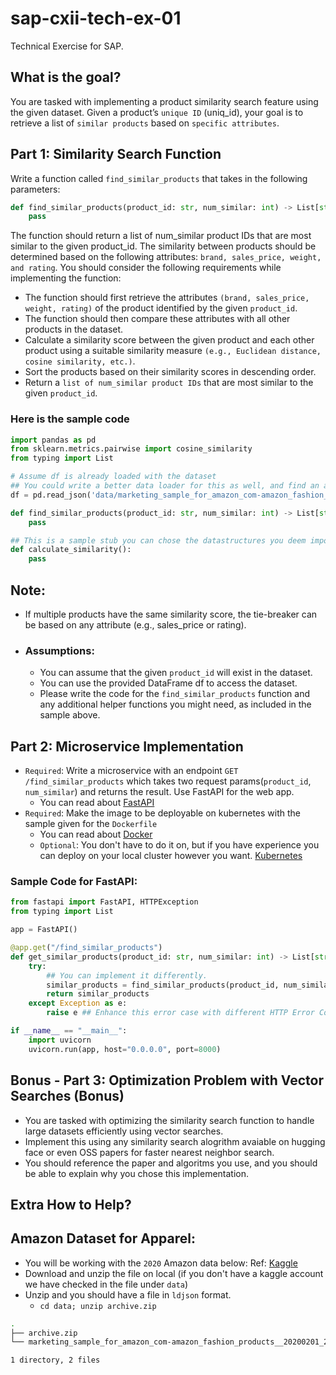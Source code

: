 # sap-cxii-tech-ex-01
Technical Exercise for SAP. 

## What is the goal? 
You are tasked with implementing a product similarity search feature using the given dataset. Given a product’s `unique ID` (uniq_id), your goal is to retrieve a list of `similar products` based on `specific attributes`.

## Part 1: Similarity Search Function

Write a function called `find_similar_products` that takes in the following parameters:

```python
def find_similar_products(product_id: str, num_similar: int) -> List[str]:
    pass
```

The function should return a list of num_similar product IDs that are most similar to the given product_id. 
The similarity between products should be determined based on the following attributes: `brand, sales_price, weight, and rating`.
You should consider the following requirements while implementing the function:
 - The function should first retrieve the attributes `(brand, sales_price, weight, rating)` of the product identified by the given `product_id`.
 - The function should then compare these attributes with all other products in the dataset.
 - Calculate a similarity score between the given product and each other product using a suitable similarity measure `(e.g., Euclidean distance, cosine similarity, etc.)`.
 - Sort the products based on their similarity scores in descending order.
 - Return a `list of num_similar product IDs` that are most similar to the given `product_id`.

### Here is the sample code

```python
import pandas as pd
from sklearn.metrics.pairwise import cosine_similarity
from typing import List

# Assume df is already loaded with the dataset
## You could write a better data loader for this as well, and find an alternative to pandas.
df = pd.read_json('data/marketing_sample_for_amazon_com-amazon_fashion_products__20200201_20200430__30k_data.ldjson', lines=True)

def find_similar_products(product_id: str, num_similar: int) -> List[str]:
    pass

## This is a sample stub you can chose the datastructures you deem important.
def calculate_similarity():
    pass
```

## Note:
  - If multiple products have the same similarity score, the tie-breaker can be based on any attribute (e.g., sales_price or rating).

- ### Assumptions: 
  - You can assume that the given `product_id` will exist in the dataset.
  - You can use the provided DataFrame df to access the dataset.
  - Please write the code for the `find_similar_products` function and any additional helper functions you might need, as included in the sample above.

## Part 2: Microservice Implementation
- `Required`: Write a microservice with an endpoint `GET /find_similar_products` which takes two request params(`product_id`, `num_similar`) and returns the result. Use FastAPI for the web app.
  - You can read about [FastAPI](https://fastapi.tiangolo.com/)
- `Required`: Make the image to be deployable on kubernetes with the sample given for the `Dockerfile`
  - You can read about [Docker](https://docs.docker.com/)
  - `Optional`: You don't have to do it on, but if you have experience you can deploy on your local cluster however you want. [Kubernetes](https://kubernetes.io/)
  
### Sample Code for FastAPI: 
```python
from fastapi import FastAPI, HTTPException
from typing import List

app = FastAPI()

@app.get("/find_similar_products")
def get_similar_products(product_id: str, num_similar: int) -> List[str]:
    try:
        ## You can implement it differently.
        similar_products = find_similar_products(product_id, num_similar)
        return similar_products
    except Exception as e:
        raise e ## Enhance this error case with different HTTP Error Codes.

if __name__ == "__main__":
    import uvicorn
    uvicorn.run(app, host="0.0.0.0", port=8000)
```

## Bonus - Part 3: Optimization Problem with Vector Searches (Bonus)
- You are tasked with optimizing the similarity search function to handle large datasets efficiently using vector searches. 
- Implement this using any similarity search alogrithm avaiable on hugging face or even OSS papers for faster nearest neighbor search.
- You should reference the paper and algoritms you use, and you should be able to explain why you chose this implementation.

## Extra How to Help? 
## Amazon Dataset for Apparel: 
- You will be working with the `2020` Amazon data below: 
Ref: [Kaggle](https://www.kaggle.com/datasets/promptcloud/amazon-fashion-products-2020)
- Download and unzip the file on local (if you don't have a kaggle account we have checked in the file under `data`) 
- Unzip and you should have a file in `ldjson` format. 
  - `cd data; unzip archive.zip` 
```bash
.
├── archive.zip
└── marketing_sample_for_amazon_com-amazon_fashion_products__20200201_20200430__30k_data.ldjson

1 directory, 2 files
```
